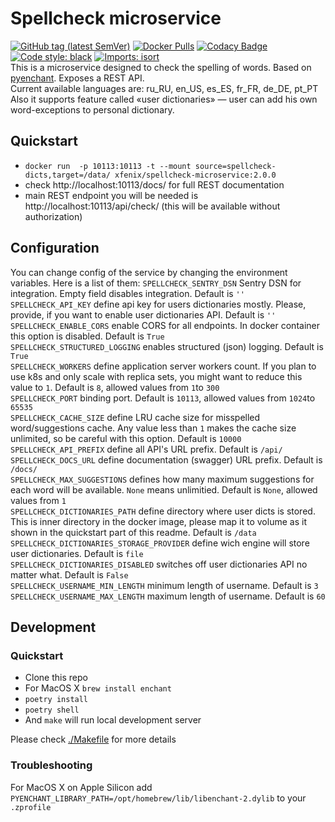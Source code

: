 # Spellcheck microservice
[![GitHub tag (latest SemVer)](https://img.shields.io/github/v/tag/xfenix/spellcheck-microservice?label=version)](https://github.com/xfenix/spellcheck-microservice/releases)
[![Docker Pulls](https://img.shields.io/docker/pulls/xfenix/spellcheck-microservice)](https://hub.docker.com/r/xfenix/spellcheck-microservice)
[![Codacy Badge](https://app.codacy.com/project/badge/Coverage/297c021d5a464b9fafa410b509286507)](https://www.codacy.com/gh/xfenix/spellcheck-microservice/dashboard?utm_source=github.com&utm_medium=referral&utm_content=xfenix/spellcheck-microservice&utm_campaign=Badge_Coverage)
<a href="https://github.com/psf/black"><img alt="Code style: black" src="https://img.shields.io/badge/code%20style-black-000000.svg"></a>
[![Imports: isort](https://img.shields.io/badge/imports-isort-%231674b1?style=flat&labelColor=ef8336)](https://timothycrosley.github.io/isort/)<br>
This is a microservice designed to check the spelling of words. Based on [pyenchant](https://github.com/pyenchant/pyenchant). Exposes a REST API.<br>
Current available languages are: ru_RU, en_US, es_ES, fr_FR, de_DE, pt_PT<br>
Also it supports feature called «user dictionaries» — user can add his own word-exceptions to personal dictionary.

## Quickstart
* `docker run  -p 10113:10113 -t --mount source=spellcheck-dicts,target=/data/ xfenix/spellcheck-microservice:2.0.0`
* check http://localhost:10113/docs/ for full REST documentation
* main REST endpoint you will be needed is http://localhost:10113/api/check/ (this will be available without authorization)

## Configuration
You can change config of the service by changing the environment variables. Here is a list of them:
`SPELLCHECK_SENTRY_DSN` Sentry DSN for integration. Empty field disables integration. Default is `''`  
`SPELLCHECK_API_KEY` define api key for users dictionaries mostly. Please, provide, if you want to enable user dictionaries API. Default is `''`  
`SPELLCHECK_ENABLE_CORS` enable CORS for all endpoints. In docker container this option is disabled. Default is `True`  
`SPELLCHECK_STRUCTURED_LOGGING` enables structured (json) logging. Default is `True`  
`SPELLCHECK_WORKERS` define application server workers count. If you plan to use k8s and only scale with replica sets, you might want to reduce this value to `1`. Default is `8`, allowed values from `1`to `300`  
`SPELLCHECK_PORT` binding port. Default is `10113`, allowed values from `1024`to `65535`  
`SPELLCHECK_CACHE_SIZE` define LRU cache size for misspelled word/suggestions cache. Any value less than `1` makes the cache size unlimited, so be careful with this option. Default is `10000`  
`SPELLCHECK_API_PREFIX` define all API's URL prefix. Default is `/api/`  
`SPELLCHECK_DOCS_URL` define documentation (swagger) URL prefix. Default is `/docs/`  
`SPELLCHECK_MAX_SUGGESTIONS` defines how many maximum suggestions for each word will be available. `None` means unlimitied. Default is `None`, allowed values from `1`  
`SPELLCHECK_DICTIONARIES_PATH` define directory where user dicts is stored. This is inner directory in the docker image, please map it to volume as it shown in the quickstart part of this readme. Default is `/data`  
`SPELLCHECK_DICTIONARIES_STORAGE_PROVIDER` define wich engine will store user dictionaries. Default is `file`  
`SPELLCHECK_DICTIONARIES_DISABLED` switches off user dictionaries API no matter what. Default is `False`  
`SPELLCHECK_USERNAME_MIN_LENGTH` minimum length of username. Default is `3`  
`SPELLCHECK_USERNAME_MAX_LENGTH` maximum length of username. Default is `60`

## Development
### Quickstart
* Clone this repo
* For MacOS X `brew install enchant`
* `poetry install`
* `poetry shell`
* And `make` will run local development server

Please check [./Makefile](./Makefile) for more details

### Troubleshooting
For MacOS X on Apple Silicon add `PYENCHANT_LIBRARY_PATH=/opt/homebrew/lib/libenchant-2.dylib` to your `.zprofile`
